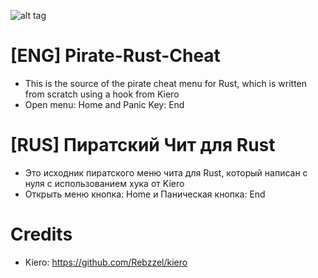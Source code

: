 ![alt tag](https://i.imgur.com/uQfZgyq.png)

# [ENG] Pirate-Rust-Cheat
- This is the source of the pirate cheat menu for Rust, which is written from scratch using a hook from Kiero
- Open menu: Home and Panic Key: End

# [RUS] Пиратский Чит для Rust
- Это исходник пиратского меню чита для Rust, который написан с нуля с использованием хука от Kiero
- Открыть меню кнопка: Home и Паническая кнопка: End

# Credits
- Kiero: https://github.com/Rebzzel/kiero
